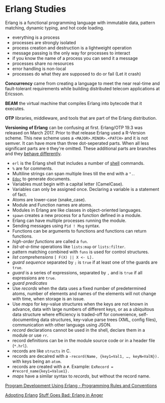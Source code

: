 # Erlang Studies

Erlang is a functional programming language with immutable data, pattern matching, dynamic typing, and hot code loading.

- everything is a process
- processes are strongly isolated
- process creation and destruction is a lightweight operation
- message passing is the only way for processes to interact
- if you know the name of a process you can send it a message
- processes share no resources
- error handling is non-local
- processes do what they are supposed to do or fail (Let it crash)

**Concurrency** came from creating a language to meet the near real-time and fault-tolerant requirements while building distributed telecom applications at Ericsson.

**BEAM** the virtual machine that compiles Erlang into bytecode that it executes. 

**OTP** libraries, middleware, and tools that are part of the Erlang distribution. 

**Versioning of Erlang** can be confusing at first. Erlang/OTP 19.3 was released on March 2017. Prior to that release Erlang used a R-Version scheme. This new scheme uses a `<MAJOR>.MINOR>.<PATCH>` and it is not semver. It can have more than three dot-seperated parts. When all less significant parts are `0`  they're omitted. These additional parts are branches and they [behave differently](https://erlang.org/doc/system_principles/versions.html#order-of-versions).

- `erl` is the Erlang shell that includes a number of [shell](https://erlang.org/doc/man/shell.html) commands.
- `%` are for comments.
- Multiline strings can span multiple lines till the end with a `".`.
- [`Edoc`](http://erlang.org/doc/apps/edoc/chapter.html) to generate documents.
- Variables must begin with a capital letter (CamelCase).
- Variables can only be assigned once. Declaring a variable is a statement of fact.
- Atoms are lower-case (snake_case).
- Module and Function names are atoms.
- Modules in Erlang are like classes in object-oriented languages.
- `spawn` creates a new process for a function defined in a module.
- Erlang can have multiple processes running the module.
- Sending messages using `Pid ! Msg` syntax.
- Functions can be arguments to functions and functions can return functions.
- _high-order functions_ are called a `fun`.
- _list-at-a-time_ operations like `lists:map` or `lists:filter`.
- pattern matching combined with `funs` is used for control structures.
- _list comprehensions_ `[ F(X) || X <- L].`
- _guard sequence_ separated by `;` is `true` if at least one of trhe guards are `true`.
- _guard_ is a series of expressions, separated by `,` and is `true` if all expressions are `true`.
- _guard predicates_
- Use _records_ when the data uses a fixed number of predetermined atoms, number of elements and names of the elements will not change with time, when storage is an issue.
- Use _maps_ for key-value structures when the keys are not known in advance, data with large numbers of different keys, or as a ubiquitous data structure where efficiency is traded-off for convenience, self-documenting data structures, key-value parse trees (XML, config files), communication with other languags using JSON.
- _record_ declarations cannot be used in the shell, declare them in a module or use `rr`.
- record definitions can be in the module source code or in a header file (`*.hrl`).
- records are like `structs` in C.
- records are decalred with a `-record(Name, {key1=Val1, …, keyN=ValN}).` with keys being an `atom`.
- records are created with a `#`. Example: `ExRecord = #record_name{key1=Value1}.`
- _maps_ have a similar syntax to _records_, but without the record name.


[Program Development Using Erlang - Programming Rules and Conventions](http://www.erlang.se/doc/programming_rules.shtml)

[Adopting Erlang](https://adoptingerlang.org/)
[Stuff Goes Bad: Erlang in Anger](http://www.erlang-in-anger.com/)
